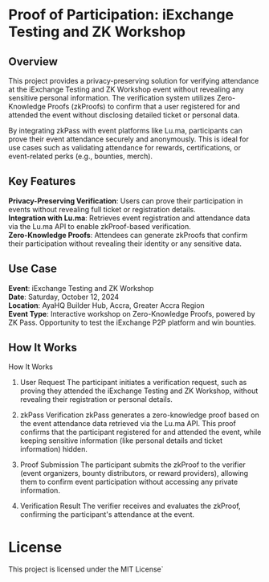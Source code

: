 # Proof of Participation: iExchange Testing and ZK Workshop
## Overview
This project provides a privacy-preserving solution for verifying attendance at the iExchange Testing and ZK Workshop event without revealing any sensitive personal information. The verification system utilizes Zero-Knowledge Proofs (zkProofs) to confirm that a user registered for and attended the event without disclosing detailed ticket or personal data.

By integrating zkPass with event platforms like Lu.ma, participants can prove their event attendance securely and anonymously. This is ideal for use cases such as validating attendance for rewards, certifications, or event-related perks (e.g., bounties, merch).

## Key Features
**Privacy-Preserving Verification**: Users can prove their participation in events without revealing full ticket or registration details.  
**Integration with Lu.ma**: Retrieves event registration and attendance data via the Lu.ma API to enable zkProof-based verification.  
**Zero-Knowledge Proofs**: Attendees can generate zkProofs that confirm their participation without revealing their identity or any sensitive data.  

## Use Case
**Event**: iExchange Testing and ZK Workshop  
**Date**: Saturday, October 12, 2024  
**Location**: AyaHQ Builder Hub, Accra, Greater Accra Region  
**Event Type**: Interactive workshop on Zero-Knowledge Proofs, powered by ZK Pass. Opportunity to test the iExchange P2P platform and win bounties.

## How It Works
How It Works
1. User Request
The participant initiates a verification request, such as proving they attended the iExchange Testing and ZK Workshop, without revealing their registration or personal details.

2. zkPass Verification
zkPass generates a zero-knowledge proof based on the event attendance data retrieved via the Lu.ma API. This proof confirms that the participant registered for and attended the event, while keeping sensitive information (like personal details and ticket information) hidden.

3. Proof Submission
The participant submits the zkProof to the verifier (event organizers, bounty distributors, or reward providers), allowing them to confirm event participation without accessing any private information.

4. Verification Result
The verifier receives and evaluates the zkProof, confirming the participant's attendance at the event.

# License
This project is licensed under the MIT License`